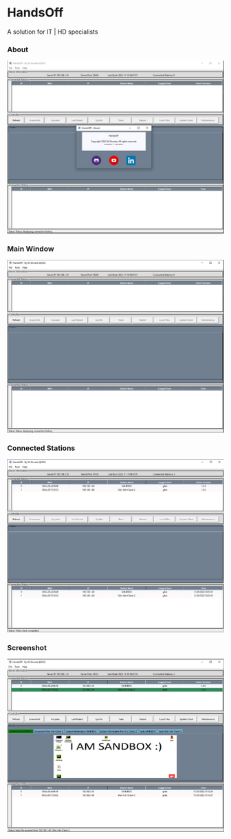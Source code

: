 # HandsOff
A solution for IT | HD specialists

### About
![about](https://github.com/GShwartz/HandsOff/raw/main/Images/POC/about.JPG)

### Main Window
![main window](https://github.com/GShwartz/HandsOff/raw/main/Images/POC/main_window.JPG)

### Connected Stations
![main window connected stations](https://github.com/GShwartz/HandsOff/raw/main/Images/POC/main_window_connected.JPG)

### Screenshot
![screenshot](https://github.com/GShwartz/HandsOff/raw/main/Images/POC/screenshot.JPG)
